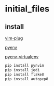 # initial_files
## install
[vim-plug](https://github.com/junegunn/vim-plug)

[pyenv](https://github.com/pyenv/pyenv)

[pyenv-virtualenv](https://github.com/pyenv/pyenv-virtualenv)

```bash
pip install pynvim
pip install jedi
pip install flake8
pip install autopep8
```
